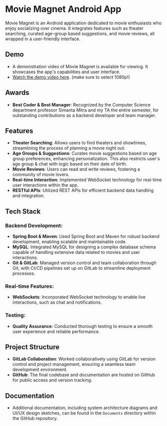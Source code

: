 # Movie Magnet Android App

Movie Magnet is an Android application dedicated to movie enthusiasts who enjoy socializing over cinema. It integrates features such as theater searching, curated age-group based suggestions, and movie reviews, all wrapped in a user-friendly interface.

## Demo

- A demonstration video of Movie Magnet is available for viewing. It showcases the app's capabilities and user interface.
- [Watch the demo video here](https://drive.google.com/file/d/1y7Od1rRmp6tVQmu3a-cz0oVwLy3YiD5V/view?usp=drive_link). (make sure to select 1080p!)

## Awards

- **Best Coder & Best Manager**: Recognized by the Computer Science department professor Simanta Mitra and my TA the entire semester, for outstanding contributions as a backend developer and team manager.


## Features

- **Theater Searching**: Allows users to find theaters and showtimes, streamlining the process of planning a movie night out.
- **Age Groups & Suggestions**: Curates movie suggestions based on age group preferences, enhancing personalization. This also restricts user's age group & chat with logic based on their date of birth.
- **Movie Reviews**: Users can read and write reviews, fostering a community of movie lovers.
- **Real-time Interaction**: Implemented WebSocket technology for real-time user interactions within the app.
- **RESTful APIs**: Utilized REST APIs for efficient backend data handling and integration.

## Tech Stack

### Backend Development:

- **Spring Boot & Maven**: Used Spring Boot and Maven for robust backend development, enabling scalable and maintainable code.
- **MySQL**: Integrated MySQL for designing a complex database schema capable of handling extensive data related to movies and user interactions.
- **Git & GitLab**: Managed version control and team collaboration through Git, with CI/CD pipelines set up on GitLab to streamline deployment processes.

### Real-time Features:

- **WebSockets**: Incorporated WebSocket technology to enable live interactions, such as chat and notifications.

### Testing:

- **Quality Assurance**: Conducted thorough testing to ensure a smooth user experience and reliable performance.

## Project Structure

- **GitLab Collaboration**: Worked collaboratively using GitLab for version control and project management, ensuring a seamless team development environment.
- **GitHub**: The final codebase and documentation are hosted on GitHub for public access and version tracking.

## Documentation

- Additional documentation, including system architecture diagrams and UI/UX design sketches, can be found in the `Documents` directory within the GitHub repository.



